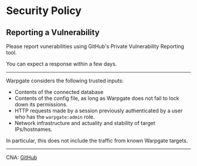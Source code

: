 # Security Policy

## Reporting a Vulnerability

Please report vunerabilities using GitHub's Private Vulnerability Reporting tool.

You can expect a response within a few days.

---

Warpgate considers the following trusted inputs:

* Contents of the connected database
* Contents of the config file, as long as Warpgate does not fail to lock down its permissions.
* HTTP requests made by a session previously authenticated by a user who has the `warpgate:admin` role.
* Network infrastructure and actuality and stability of target IPs/hostnames.

In particular, this does not include the traffic from known Warpgate targets.

---

CNA: [GitHub](https://www.cve.org/PartnerInformation/ListofPartners/partner/GitHub_M)
